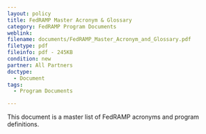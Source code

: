 ```yaml
---
layout: policy   
title: FedRAMP Master Acronym & Glossary
category: FedRAMP Program Documents
weblink:
filename: documents/FedRAMP_Master_Acronym_and_Glossary.pdf
filetype: pdf
fileinfo: pdf - 245KB
condition: new
partner: All Partners
doctype:
  - Document
tags:
  - Program Documents

---
```

This document is a master list of FedRAMP acronyms and program definitions.